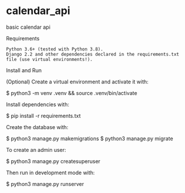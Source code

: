 # calendar_api
basic calendar api

Requirements

    Python 3.6+ (tested with Python 3.8).
    Django 2.2 and other dependencies declared in the requirements.txt file (use virtual environments!).
    
Install and Run

(Optional) Create a virtual environment and activate it with:

$ python3 -m venv .venv && source .venv/bin/activate

Install dependencies with:

$ pip install -r requirements.txt

Create the database with:

$ python3 manage.py makemigrations
$ python3 manage.py migrate

To create an admin user:

$ python3 manage.py createsuperuser

Then run in development mode with:

$ python3 manage.py runserver
